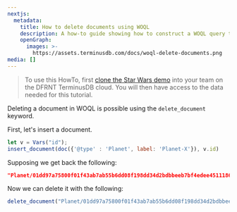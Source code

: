 ```yaml
---
nextjs:
  metadata:
    title: How to delete documents using WOQL
    description: A how-to guide showing how to construct a WOQL query to delete documents.
    openGraph:
      images: >-
        https://assets.terminusdb.com/docs/woql-delete-documents.png
media: []
---
```


> To use this HowTo, first [clone the Star Wars demo](/docs/clone-a-demo-terminuscms-project/) into your team on the DFRNT TerminusDB cloud. You will then have access to the data needed for this tutorial.

Deleting a document in WOQL is possible using the `delete_document` keyword.

First, let's insert a document.

```javascript
let v = Vars("id");
insert_document(doc({'@type' : 'Planet', label: 'Planet-X'}), v.id)
```

Supposing we get back the following:

```json
"Planet/01dd97a75800f01f43ab7ab55b6dd08f198dd34d2bdbbeeb7bf4edee45111863"
```

Now we can delete it with the following:

```javascript
delete_document("Planet/01dd97a75800f01f43ab7ab55b6dd08f198dd34d2bdbbeeb7bf4edee45111863")
```
